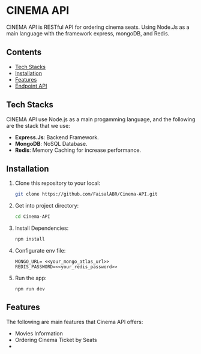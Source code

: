 # CINEMA API
CINEMA API is RESTful API for ordering cinema seats. Using Node.Js as a main language with the framework express, mongoDB, and Redis.

## Contents
- [Tech Stacks](#tech-stacks)
- [Installation](#installation)
- [Features](#features)
- [Endpoint API](#endpoint-api)

## Tech Stacks
CINEMA API use Node.js as a main progamming language, and the following are the stack that we use:
- **Express.Js**: Backend Framework.
- **MongoDB**: NoSQL Database.
- **Redis**: Memory Caching for increase performance.

## Installation
1. Clone this repository to your local:
   ```bash
   git clone https://github.com/FaisalABR/Cinema-API.git
   ```
2. Get into project directory:
   ```bash
   cd Cinema-API
   ```
3. Install Dependencies:
    ```bash
   npm install
   ```
4. Configurate env file:
   ```env
   MONGO_URL= <<your_mongo_atlas_url>>
   REDIS_PASSWORD=<<your_redis_password>>
    ```
5. Run the app:
   ```env
   npm run dev
    ```

## Features
The following are main features that Cinema API offers:
- Movies Information
- Ordering Cinema Ticket by Seats
- 
   



   
